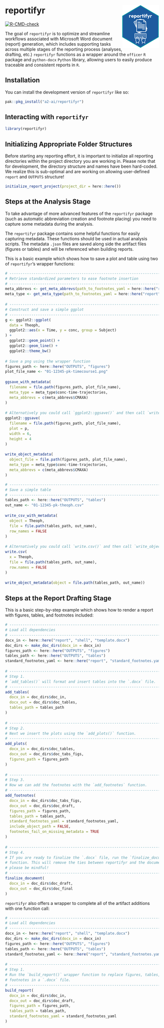 
<!-- README.md is generated from README.Rmd. Please edit that file -->

# reportifyr <a href="https://github.com/a2-ai/reportifyr/"><img src="man/figures/logo.png" align="right" height="139" alt="reportifyr website" /></a>

<!-- badges: start -->

[![R-CMD-check](https://github.com/A2-ai/reportifyr/actions/workflows/R-CMD-check.yaml/badge.svg)](https://github.com/A2-ai/reportifyr/actions/workflows/R-CMD-check.yaml)
<!-- badges: end -->

The goal of `reportifyr` is to optimize and streamline workflows
associated with Microsoft Word document (report) generation, which
includes supporting tasks across multiple stages of the reporting
process (analyses, drafting, etc.) `reportifyr` functions as a wrapper
around the `officer` `R` package and `python-docx` `Python` library,
allowing users to easily produce traceable and consistent reports in
`R`.

## Installation

You can install the development version of `reportifyr` like so:

``` r
pak::pkg_install("a2-ai/reportifyr")
```

## Interacting with `reportifyr`

``` r
library(reportifyr)
```

## Initializing Appropriate Folder Structures

Before starting any reporting effort, it is important to initialize all
reporting directories within the project directory you are working in.
Please note that for development, the directory structure and names have
been hard-coded. We realize this is sub-optimal and are working on
allowing user-defined `report` and `OUTPUTS` structure!

``` r
initialize_report_project(project_dir = here::here())
```

## Steps at the Analysis Stage

To take advantage of more advanced features of the `reportifyr` package
(such as automatic abbreviation creation and footnote placing) you need
to capture some metadata during the analysis.

The `reportifyr` package contains some helpful functions for easily
capturing metadata. These functions should be used in actual analysis
scripts. The metadata `.json` files are saved along side the artifact
files (figures or tables) and will be referenced when building reports.

This is a basic example which shows how to save a plot and table using
two of `reportifyr`’s wrapper functions:

``` r
# ------------------------------------------------------------------------------
# Retrieve standardized parameters to ease footnote insertion
# ------------------------------------------------------------------------------
meta_abbrevs <- get_meta_abbrevs(path_to_footnotes_yaml = here::here("report", "standard_footnotes.yaml"))
meta_type <- get_meta_type(path_to_footnotes_yaml = here::here("report", "standard_footnotes.yaml"))

# ------------------------------------------------------------------------------
# Construct and save a simple ggplot
# ------------------------------------------------------------------------------
g <- ggplot2::ggplot(
  data = Theoph,
  ggplot2::aes(x = Time, y = conc, group = Subject)
) +
  ggplot2::geom_point() +
  ggplot2::geom_line() +
  ggplot2::theme_bw()

# Save a png using the wrapper function
figures_path <- here::here("OUTPUTS", "figures")
plot_file_name <- "01-12345-pk-timecourse1.png"

ggsave_with_metadata(
  filename = file.path(figures_path, plot_file_name),
  meta_type = meta_type$conc-time-trajectories,
  meta_abbrevs = c(meta_abbrevs$CMAXA)
)

# Alternatively you could call `ggplot2::ggsave()` and then call `write_object_metadata()`
ggplot2::ggsave(
  filename = file.path(figures_path, plot_file_name),
  plot = p,
  width = 6,
  height = 4
)

write_object_metadata(
  object_file = file.path(figures_path, plot_file_name),
  meta_type = meta_type$conc-time-trajectories,
  meta_abbrevs = c(meta_abbrevs$CMAXA)
)
```

``` r
# ------------------------------------------------------------------------------
# Save a simple table
# ------------------------------------------------------------------------------
tables_path <- here::here("OUTPUTS", "tables")
out_name <- "01-12345-pk-theoph.csv"

write_csv_with_metadata(
  object = Theoph,
  file = file.path(tables_path, out_name),
  row_names = FALSE
)

# Alternatively you could call `write.csv()` and then call `write_object_metadata()`.
write.csv(
  x = Theoph, 
  file = file.path(tables_path, out_name), 
  row.names = FALSE
)

write_object_metadata(object = file.path(tables_path, out_name))
```

## Steps at the Report Drafting Stage

This is a basic step-by-step example which shows how to render a report
with figures, tables, and footnotes included:

``` r
# ------------------------------------------------------------------------------
# Load all dependencies
# ------------------------------------------------------------------------------
docx_in <- here::here("report", "shell", "template.docx")
doc_dirs <- make_doc_dirs(docx_in = docx_in)
figures_path <- here::here("OUTPUTS", "figures")
tables_path <- here::here("OUTPUTS", "tables")
standard_footnotes_yaml <- here::here("report", "standard_footnotes.yaml")

# ------------------------------------------------------------------------------
# Step 1.
# `add_tables()` will format and insert tables into the `.docx` file.
# ------------------------------------------------------------------------------
add_tables(
  docx_in = doc_dirs$doc_in,
  docx_out = doc_dirs$doc_tables,
  tables_path = tables_path
)

# ------------------------------------------------------------------------------
# Step 2.
# Next we insert the plots using the `add_plots()` function.
# ------------------------------------------------------------------------------
add_plots(
  docx_in = doc_dirs$doc_tables,
  docx_out = doc_dirs$doc_tabs_figs,
  figures_path = figures_path
)

# ------------------------------------------------------------------------------
# Step 3.
# Now we can add the footnotes with the `add_footnotes` function.
# ------------------------------------------------------------------------------
add_footnotes(
  docx_in = doc_dirs$doc_tabs_figs,
  docx_out = doc_dirs$doc_draft,
  figures_path = figures_path,
  tables_path = tables_path,
  standard_footnotes_yaml = standard_footnotes_yaml,
  include_object_path = FALSE,
  footnotes_fail_on_missing_metadata = TRUE
)

# ---------------------------------------------------------------------------
# Step 4.
# If you are ready to finalize the `.docx` file, run the `finalize_document()`
# function. This will remove the ties between reportifyr and the document, so
# please be mindful!
# ---------------------------------------------------------------------------
finalize_document(
  docx_in = doc_dirs$doc_draft,
  docx_out = doc_dirs$doc_final
)
```

`reportifyr` also offers a wrapper to complete all of the artifact
additions with one function call:

``` r
# ---------------------------------------------------------------------------
# Load all dependencies
# ---------------------------------------------------------------------------
docx_in <- here::here("report", "shell", "template.docx")
doc_dirs <- make_doc_dirs(docx_in = docx_in)
figures_path <- here::here("OUTPUTS", "figures")
tables_path <- here::here("OUTPUTS", "tables")
standard_footnotes_yaml <- here::here("report", "standard_footnotes.yaml")

# ---------------------------------------------------------------------------
# Step 1.
# Run the `build_report()` wrapper function to replace figures, tables, and
# footnotes in a `.docx` file.
# ---------------------------------------------------------------------------
build_report(
  docx_in = doc_dirs$doc_in,
  docx_out = doc_dirs$doc_draft,
  figures_path = figures_path,
  tables_path = tables_path,
  standard_footnotes_yaml = standard_footnotes_yaml
)
```
